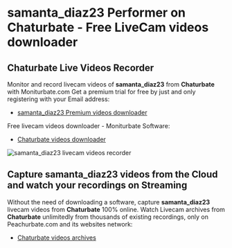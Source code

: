 # samanta_diaz23 Performer on Chaturbate - Free LiveCam videos downloader

## Chaturbate Live Videos Recorder

Monitor and record livecam videos of **samanta_diaz23** from **Chaturbate** with Moniturbate.com
Get a premium trial for free by just and only registering with your Email address:
* [samanta_diaz23 Premium videos downloader](https://moniturbate.com/request-demo-licence-key.html)

Free livecam videos downloader - Moniturbate Software:
* [Chaturbate videos downloader](https://moniturbate.com/moniturbate-download-software.html)

![samanta_diaz23 livecam videos recorder](https://peachurnet.com/templates/moniturbate-software.png)


## Capture samanta_diaz23 videos from the Cloud and watch your recordings on Streaming

Without the need of downloading a software, capture **samanta_diaz23** livecam videos from **Chaturbate** 100% online.
Watch Livecam archives from **Chaturbate** unlimitedly from thousands of existing recordings, only on Peachurbate.com and its websites network:
* [Chaturbate videos archives](https://peachurnet.com/)